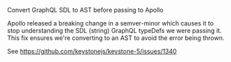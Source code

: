 Convert GraphQL SDL to AST before passing to Apollo

Apollo released a breaking change in a semver-minor which causes it to
stop understanding the SDL (string) GraphQL typeDefs we were passing it.
This fix ensures we're converting to an AST to avoid the error being
thrown.

See https://github.com/keystonejs/keystone-5/issues/1340

